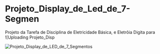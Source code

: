# Projeto_Display_de_Led_de_7-Segmen
Projeto da Tarefa de Disciplina de Eletricidade Básica, e Eletrôia Digita para 
![Uploading Projeto_Disp

![Projeto_Display_de_LED_de_7_Segmentos](https://github.com/user-attachments/assets/9eec8055-4d3a-4ee0-8d12-18627fa1eed5)
